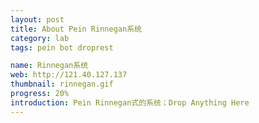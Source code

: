 ```yaml
---
layout: post
title: About Pein Rinnegan系统
category: lab
tags: pein bot droprest 

name: Rinnegan系统
web: http://121.40.127.137
thumbnail: rinnegan.gif
progress: 20%
introduction: Pein Rinnegan式的系统；Drop Anything Here
---
```

